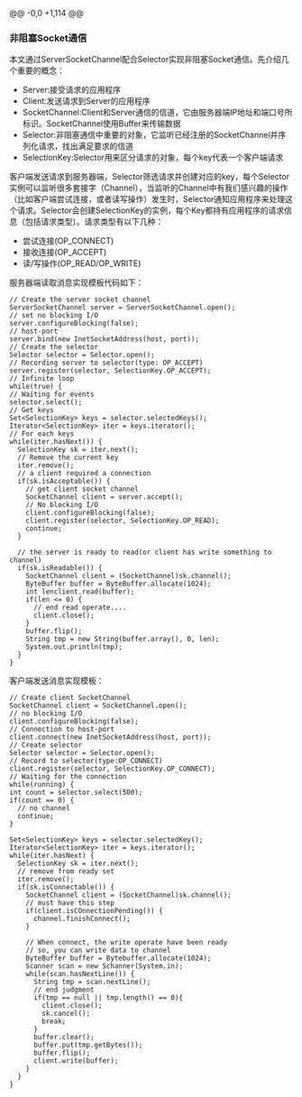 @@ -0,0 +1,114 @@
### 非阻塞Socket通信
本文通过ServerSocketChannel配合Selector实现非阻塞Socket通信。先介绍几个重要的概念：
* Server:接受请求的应用程序
* Client:发送请求到Server的应用程序
* SocketChannel:Client和Server通信的信道，它由服务器端IP地址和端口号所标识。SocketChannel使用Buffer来传输数据
* Selector:非阻塞通信中重要的对象，它监听已经注册的SocketChannel并序列化请求，找出满足要求的信道
* SelectionKey:Selector用来区分请求的对象，每个key代表一个客户端请求

客户端发送请求到服务器端，Selector筛选请求并创建对应的key，每个Selector实例可以监听很多套接字（Channel），当监听的Channel中有我们感兴趣的操作（比如客户端尝试连接，或者读写操作）发生时，Selector通知应用程序来处理这个请求。Selector会创建SelectionKey的实例，每个Key都持有应用程序的请求信息（包括请求类型）。请求类型有以下几种：
* 尝试连接(OP_CONNECT)
* 接收连接(OP_ACCEPT)
* 读/写操作(OP_READ/OP_WRITE)

服务器端读取消息实现模板代码如下：

    // Create the server socket channel
    ServerSocketChannel server = ServerSocketChannel.open();
    // set no blocking I/O
    server.configureBlocking(false);
    // host-port
    server.bind(new InetSocketAddress(host, port));
    // Create the selector
    Selector selector = Selector.open();
    // Recording server to selector(type: OP_ACCEPT)
    server.register(selector, SelectionKey.OP_ACCEPT);
    // Infinite loop
    while(true) {
    // Waiting for events
    selector.select();
    // Get keys
    Set<SelectionKey> keys = selector.selectedKeys();
    Iterator<SelectionKey> iter = keys.iterator();
    // For each keys
    while(iter.hasNext()) {
      SelectionKey sk = iter.next();
      // Remove the current key
      iter.remove();
      // a client required a connection
      if(sk.isAcceptable()) {
        // get client socket channel
        SocketChannel client = server.accept();
        // No blocking I/O
        client.configureBlocking(false);
        client.register(selector, SelectionKey.OP_READ);
        continue;
      }

      // the server is ready to read(or client has write something to channel)
      if(sk.isReadable()) {
        SocketChannel client = (SocketChannel)sk.channel();
        ByteBuffer buffer = ByteBuffer.allocate(1024);
        int lenclient.read(buffer);
        if(len <= 0) {
          // end read operate....
          client.close();
        }
        buffer.flip();
        String tmp = new String(buffer.array(), 0, len);
        System.out.println(tmp);
      }
    }

客户端发送消息实现模板：

    // Create client SocketChannel
    SocketChannel client = SocketChannel.open();
    // no blocking I/O
    client.configureBlocking(false);
    // Connection to host-port
    client.connect(new InetSocketAddress(host, port));
    // Create selector
    Selector selector = Selector.open();
    // Record to selector(type:OP_CONNECT)
    client.register(selector, SelectionKey.OP_CONNECT);
    // Waiting for the connection
    while(running) {
    int count = selector.select(500);
    if(count == 0) {
      // no channel
      continue;
    }

    Set<SelectionKey> keys = selector.selectedKey();
    Iterator<SelectionKey> iter = keys.iterator();
    while(iter.hasNext) {
      SelectionKey sk = iter.next();
      // remove from ready set
      iter.remove();
      if(sk.isConnectable()) {
        SocketChannel client = (SocketChannel)sk.channel();
        // must have this step
        if(client.isCOnnectionPending()) {
          channel.finishConnect();
        }

        // When connect, the write operate have been ready
        // so, you can write data to channel
        ByteBuffer buffer = Bytebuffer.allocate(1024);
        Scanner scan = new Schanner(System.in);
        while(scan.hasNextLine()) {
          String tmp = scan.nextLine();
          // end judgment
          if(tmp == null || tmp.length() == 0){
            client.close();
            sk.cancel();
            break;
          }
          buffer.clear();
          buffer.put(tmp.getBytes());
          buffer.flip();
          client.write(buffer);
        }
      }
    }
